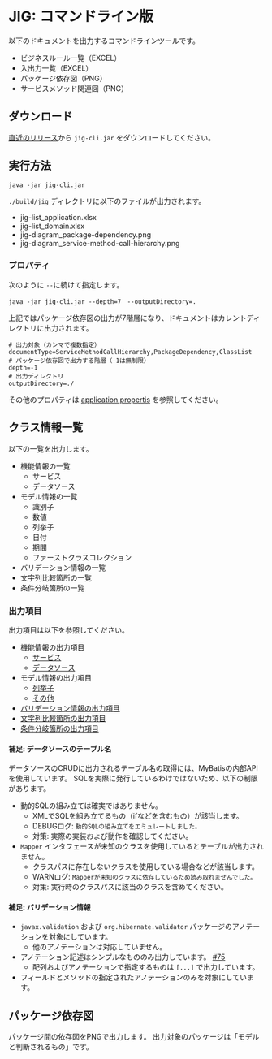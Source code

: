 # JIG: コマンドライン版

以下のドキュメントを出力するコマンドラインツールです。

- ビジネスルール一覧（EXCEL）
- 入出力一覧（EXCEL）
- パッケージ依存図（PNG）
- サービスメソッド関連図（PNG）

## ダウンロード

[直近のリリース](https://github.com/dddjava/Jig/releases/latest)から `jig-cli.jar` をダウンロードしてください。

## 実行方法

```
java -jar jig-cli.jar
```

`./build/jig` ディレクトリに以下のファイルが出力されます。

- jig-list_application.xlsx
- jig-list_domain.xlsx
- jig-diagram_package-dependency.png
- jig-diagram_service-method-call-hierarchy.png

### プロパティ

次のように `--`に続けて指定します。

```
java -jar jig-cli.jar --depth=7　--outputDirectory=.
```

上記ではパッケージ依存図の出力が7階層になり、ドキュメントはカレントディレクトリに出力されます。

```
# 出力対象（カンマで複数指定）
documentType=ServiceMethodCallHierarchy,PackageDependency,ClassList
# パッケージ依存図で出力する階層（-1は無制限）
depth=-1
# 出力ディレクトリ
outputDirectory=./
```

その他のプロパティは [application.propertis](./src/main/resources/application.properties) を参照してください。

## クラス情報一覧

以下の一覧を出力します。

- 機能情報の一覧
    - サービス
    - データソース
- モデル情報の一覧
    - 識別子
    - 数値
    - 列挙子
    - 日付
    - 期間
    - ファーストクラスコレクション
- バリデーション情報の一覧
- 文字列比較箇所の一覧
- 条件分岐箇所の一覧

### 出力項目

出力項目は以下を参照してください。

- 機能情報の出力項目
    - [サービス](../jig-core/src/main/java/jig/domain/model/report/ServiceReport.java)
    - [データソース](../jig-core/src/main/java/jig/domain/model/report/DatasourceReport.java)
- モデル情報の出力項目
    - [列挙子](../jig-core/src/main/java/jig/domain/model/report/EnumReport.java)
    - [その他](../jig-core/src/main/java/jig/domain/model/report/GenericModelReport.java)
- [バリデーション情報の出力項目](../jig-core/src/main/java/jig/domain/model/report/ValidationReport.java)
- [文字列比較箇所の出力項目](../jig-core/src/main/java/jig/domain/model/report/StringComparingReport.java)
- [条件分岐箇所の出力項目](../jig-core/src/main/java/jig/domain/model/report/DecisionReport.java)

#### 補足: データソースのテーブル名

データソースのCRUDに出力されるテーブル名の取得には、MyBatisの内部APIを使用しています。
SQLを実際に発行しているわけではないため、以下の制限があります。

- 動的SQLの組み立ては確実ではありません。
    - XMLでSQLを組み立てるもの（ifなどを含むもの）が該当します。
    - DEBUGログ: `動的SQLの組み立てをエミュレートしました。`
    - 対策: 実際の実装および動作を確認してください。
- `Mapper` インタフェースが未知のクラスを使用しているとテーブルが出力されません。
    - クラスパスに存在しないクラスを使用している場合などが該当します。
    - WARNログ: `Mapperが未知のクラスに依存しているため読み取れませんでした。`
    - 対策: 実行時のクラスパスに該当のクラスを含めてください。

#### 補足: バリデーション情報

- `javax.validation` および `org.hibernate.validator` パッケージのアノテーションを対象にしています。
    - 他のアノテーションは対応していません。
- アノテーション記述はシンプルなもののみ出力しています。 [#75](https://github.com/irof/Jig/issues/75)
    - 配列およびアノテーションで指定するものは `[...]` で出力しています。
- フィールドとメソッドの指定されたアノテーションのみを対象にしています。

## パッケージ依存図

パッケージ間の依存図をPNGで出力します。
出力対象のパッケージは「モデルと判断されるもの」です。
